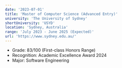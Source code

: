 ```yaml
---
date: '2023-07-01'
title: 'Master of Computer Science (Advanced Entry)'
university: 'The University of Sydney'
shortUniversity: 'USYD'
location: 'Sydney, Australia'
range: 'July 2023 - June 2025 (Expected)'
url: 'https://www.sydney.edu.au/'
---
```


- Grade: 83/100 (First-class Honors Range)
- Recognition: Academic Excellence Award 2024
- Major: Software Engineering
